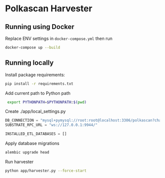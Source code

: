 # Polkascan Harvester

## Running using Docker

Replace ENV settings in `docker-compose.yml` then run

```bash
docker-compose up --build
```

## Running locally

Install package requirements:

```bash
pip install -r requirements.txt
```

Add current path to Python path

```bash
 export PYTHONPATH=$PYTHONPATH:$(pwd)
```

Create ./app/local_settings.py

```python
DB_CONNECTION = "mysql+pymysql://root:root@localhost:3306/polkascan?charset=utf8mb4"
SUBSTRATE_RPC_URL = "ws://127.0.0.1:9944/"

INSTALLED_ETL_DATABASES = []
```

Apply database migrations

```bash
alembic upgrade head
```

Run harvester
```bash
python app/harvester.py --force-start
```

